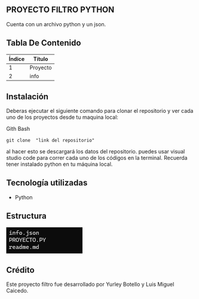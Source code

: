 ## PROYECTO FILTRO PYTHON

Cuenta con un archivo python y un json.

## Tabla De Contenido
| Índice | Título |
|--|------|
| 1 | Proyecto| 
| 2 | info |


## Instalación

Deberas ejecutar el siguiente comando para clonar el repositorio y ver cada uno de los proyectos  desde tu maquina local:
 
Gith Bash

~~~ 
git clone  "link del repositorio"
~~~
al hacer esto se descargará  los datos del repositorio. puedes usar visual studio code para correr cada uno de los códigos en la terminal.
Recuerda tener instalado python en tu máquina local.

 ## Tecnología utilizadas

+ Python

## Estructura 
![alt text](pinctures/image.png)

## Crédito 
Este  proyecto filtro fue desarrollado por Yurley Botello y Luis Miguel Caicedo.